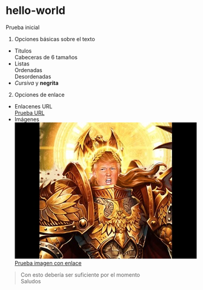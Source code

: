 # hello-world
Prueba inicial
1. Opciones básicas sobre el texto
 * Titulos  
 Cabeceras de 6 tamaños
 * Listas  
 Ordenadas  
 Desordenadas
 * _Cursiva_ y **negrita**
 
2. Opciones de enlace
 * Enlacenes URL  
  [Prueba URL](https://rawgit.com/Rocachondo/hello-world/master/Prueba.html)
 * Imágenes  
  ![Prueba imagen insertada](https://github.com/Rocachondo/hello-world/blob/master/hqdefault.jpg)  
  [Prueba imagen con enlace][imagen2]
  
  [imagen2]: https://github.com/Rocachondo/hello-world/blob/master/hqdefault.jpg
  
> Con esto debería ser suficiente por el momento  
> Saludos


